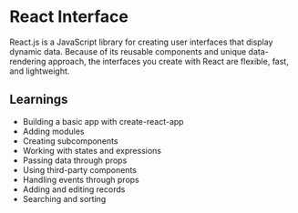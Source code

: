 # React Interface

React.js is a JavaScript library for creating user interfaces that display dynamic data. Because of its reusable components and unique data-rendering approach, the interfaces you create with React are flexible, fast, and lightweight.

## Learnings

- Building a basic app with create-react-app
- Adding modules
- Creating subcomponents
- Working with states and expressions
- Passing data through props
- Using third-party components
- Handling events through props
- Adding and editing records
- Searching and sorting

